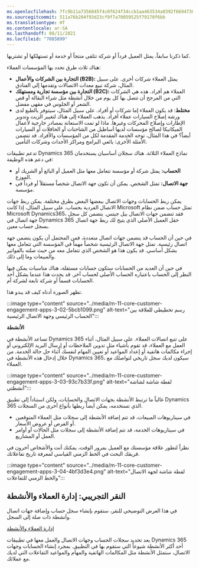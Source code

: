 ```yaml
---
ms.openlocfilehash: 7fc9b11a7356045f4c0f624f34ccb1aa463534a0392f6694730c30276f2d388f
ms.sourcegitcommit: 511a76b204f93d23cf9f7a70059525f79170f6bb
ms.translationtype: HT
ms.contentlocale: ar-SA
ms.lasthandoff: 08/11/2021
ms.locfileid: "7085899"
---
```

كما ذكرنا سابقاً، يمثل العميل فرداً أو شركة تتلقى منتجاً أو خدمة أو تستهلكها أو تشتريها.

هناك ثلاث طرق تحدد بها المؤسسات العملاء:

 -  **التجارة بين الشركات والأعمال (B2B):** يمثل العملاء شركات أخرى. على سبيل المثال، شركة تبيع معدات الاتصالات وتقدمها إلى الفنادق.
 -  **التجارة بين مؤسسة تجارية ومستهلك (B2C):** العملاء هم أفراد. هذه هي الشركات التي من المرجح أن تتصل بها كل يوم من خلال أنشطة مثل شراء البقالة أو قص الشعر أو الجلوس في مقهى مفضل.
 -  **مختلط**: قد يكون العملاء إما شركات أو أفراد. على سبيل المثال، سيتوفر بالطبع لدى ورشة إصلاح السيارات عملاء أفراد. يذهب العملاء إلى هناك لتغيير الزيت وتدوير الإطارات وإصلاح المحركات وغيرها. ماذا لو تمت الاستعانة بمصادر خارجية لأعمال الميكانيكا لصالح مؤسسات لديها أساطيل من الشاحنات أو الحافلات أو السيارات أيضاً؟ في هذا المثال، توجه الخدمة المقدمة لكل من المؤسسات والأفراد. قد تتضمن الأمثلة الأخرى: بائعي البرامج ومراكز الأحداث وشركات التأمين.

تدعم تطبيقات Dynamics 365 نماذج العملاء الثلاثة. هناك سجلان أساسيان يستخدمان في دعم هذه الوظيفة:

 -  **الحساب:** يمثل شركة أو مؤسسة تتعامل معها مثل العميل أو البائع أو الشريك أو الموزع.
 -  **جهة الاتصال:** تمثل الشخص. يمكن أن تكون جهة الاتصال شخصاً مستقلاً أو فرداً في مؤسسة.

يمكن ربط الحسابات وجهات الاتصال ببعضها البعض بطرق مختلفة. يمكن ربط جهات الاتصال الفردية بحساب. على سبيل المثال، إذا كانت Microsoft تمثل حساب ضمن نظام Microsoft Dynamics365، فقد تتضمن جهات الاتصال بيل جيتس. يتضمن كل سجل جهة اتصال في Dynamics 365 حقل العميل الأصلي الذي يتيح لك ربط جهة اتصال بسجل حساب معين.

في حين أن الحساب قد يتضمن جهات اتصال متعددة، فمن المحتمل أن يكون يتضمن جهة اتصال رئيسية. تمثل جهة الاتصال الرئيسية شخصاً مهماً في المؤسسة التي تتعامل معها بشكل أساسي. قد يكون هذا هو الشخص الذي تتعامل معه من حيث صلته بالفواتير والمبيعات وما إلى ذلك.

في حين أن العديد من الحسابات ستكون حسابات مستقلة، هناك مناسبات يمكن فيها النظر إلى الحساب باعتباره الحساب الأصلي لحساب آخر. قد يحدث هذا عندما يشكل أحد الحسابات قسماً أو شركة تابعة لشركة أم.

تظهر الصورة أدناه كيف قد يبدو هذا.

:::image type="content" source="../media/m-11-core-customer-engagement-apps-3-02-5bcb1099.png" alt-text="رسم تخطيطي للعلاقة بين الحساب الرئيسي وجهة الاتصال الرئيسية":::


**الأنشطة**

تساعد الأنشطة في Dynamics 365 على تتبع اتصالات العملاء. على سبيل المثال، أثناء العمل مع العملاء، قد تقوم بأشياء مثل تدوين الملاحظات أو إرسال البريد الإلكتروني أو إجراء مكالمات هاتفية أو إعداد المواعيد أو تعيين المهام لنفسك أثناء حل حالة الخدمة. من خلال إدخال هذه الأنشطة في Dynamics 365، سيكون لديك سجل تاريخي لتواصلك مع العملاء.

:::image type="content" source="../media/m-11-core-customer-engagement-apps-3-03-93c7b33f.png" alt-text="لقطة شاشة لشاشة أنشطتي":::


غالباً ما ترتبط الأنشطة بجهات الاتصال والحسابات، ولكن استناداً إلى تطبيق Dynamics 365 الذي تستخدمه، يمكن أيضاً ربطها بأنواع أخرى من السجلات.

 -  في سيناريوهات المبيعات، قد تتم إضافة الأنشطة إلى سجلات مثل العملاء المتوقعين أو الفرص أو عروض الأسعار.
 -  في سيناريوهات الخدمة، قد تتم إضافة الأنشطة إلى سجلات مثل الحالات أو أوامر العمل أو المشاريع.

نظراً لتطور علاقة مؤسستك مع العميل بمرور الوقت، يمكنك أنت والأشخاص آخرون في فريقك البحث في الخط الزمني القياسي لمعرفة تاريخ تفاعلاتك.

:::image type="content" source="../media/m-11-core-customer-engagement-apps-3-04-4bf3d3e4.png" alt-text="لقطة شاشة لجهة الاتصال والخط الزمني للتفاعلات":::


## <a name="demo-click-through-manage-customers-and-activities"></a>النقر التجريبي: إدارة العملاء والأنشطة

في هذا العرض التوضيحي للنقر، ستقوم بإنشاء سجل حساب وإضافة جهات اتصال وأنشطة ذات صلة إلى السجل.

[إدارة العملاء والأنشطة](https://edxinteractivepage.blob.core.windows.net/edxpages/mb-910/MB910-CORE-M1-ACTDEMO/index.html?azure-portal=true)

يعد تحديد سجلات الحساب وجهات الاتصال والعمل معها في تطبيقات Dynamics 365 أحد أكثر الأنشطة شيوعاً التي ستقوم بها في التطبيق. بمجرد إنشاء الحسابات وجهات الاتصال، ستمثل الأنشطة مثل المكالمات الهاتفية والمهام والمواعيد التفاعلات التي لديك مع عملائك.
